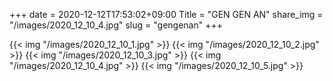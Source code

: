 +++
date  = 2020-12-12T17:53:02+09:00
Title = "GEN GEN AN"
share_img = "/images/2020_12_10_4.jpg"
slug = "gengenan"
+++

{{< img "/images/2020_12_10_1.jpg" >}}
{{< img "/images/2020_12_10_2.jpg" >}}
{{< img "/images/2020_12_10_3.jpg" >}}
{{< img "/images/2020_12_10_4.jpg" >}}
{{< img "/images/2020_12_10_5.jpg" >}}